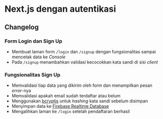 # Next.js dengan autentikasi

## Changelog

### Form Login dan Sign Up

- Membuat laman form `/login` dan `/signup` dengan fungsionalitas sampai mencetak data ke _Console_
- Pada `/signup` menambahkan validasi kecocokkan kata sandi di sisi _client_

### Fungsionalitas Sign Up

- Memvalidasi tiap data yang dikirim oleh form dan menampilkan pesan _error_-nya
- Memvalidasi apakah email sudah terdaftar atau belum
- Menggunakan [bcryptjs](https://www.npmjs.com/package/bcryptjs) untuk _hashing_ kata sandi sebelum disimpan
- Menyimpan data ke [Firebase Realtime Database](https://console.firebase.google.com/)
- Mengalihkan laman ke `/login` setelah pendaftaran berhasil
